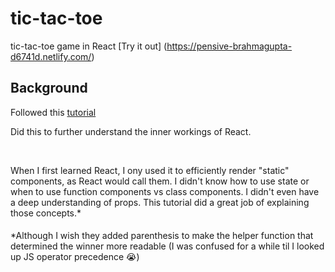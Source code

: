 # tic-tac-toe

tic-tac-toe game in React
[Try it out] (https://pensive-brahmagupta-d6741d.netlify.com/)

## Background

Followed this [tutorial](https://reactjs.org/tutorial/tutorial.html)

Did this to further understand the inner workings of React.<br>

<br>

When I first learned React, I ony used it to efficiently render "static" components, as React would call them. I didn't know how to use state or when to use function components vs class components. I didn't even have a deep understanding of props. This tutorial did a great job of explaining those concepts.*



####
\*Although I wish they added parenthesis to make the helper function that determined the winner more readable (I was confused for a while til I looked up JS operator precedence 😭)
